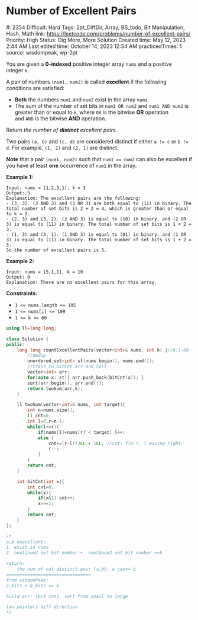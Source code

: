# Number of Excellent Pairs

#: 2354
Difficult: Hard
Tags: 2pt_DiffDir, Array, BS_todo, Bit Manipulation, Hash, Math
link: https://leetcode.com/problems/number-of-excellent-pairs/
Priority: High
Status: Dig More, More Solution
Created time: May 12, 2023 2:44 AM
Last edited time: October 14, 2023 12:34 AM
practicedTimes: 1
source: wisdompeak, wp-2pt

You are given a **0-indexed** positive integer array `nums` and a positive integer `k`.

A pair of numbers `(num1, num2)` is called **excellent** if the following conditions are satisfied:

- **Both** the numbers `num1` and `num2` exist in the array `nums`.
- The sum of the number of set bits in `num1 OR num2` and `num1 AND num2` is greater than or equal to `k`, where `OR` is the bitwise **OR** operation and `AND` is the bitwise **AND** operation.

Return *the number of **distinct** excellent pairs*.

Two pairs `(a, b)` and `(c, d)` are considered distinct if either `a != c` or `b != d`. For example, `(1, 2)` and `(2, 1)` are distinct.

**Note** that a pair `(num1, num2)` such that `num1 == num2` can also be excellent if you have at least **one** occurrence of `num1` in the array.

**Example 1:**

```
Input: nums = [1,2,3,1], k = 3
Output: 5
Explanation: The excellent pairs are the following:
- (3, 3). (3 AND 3) and (3 OR 3) are both equal to (11) in binary. The total number of set bits is 2 + 2 = 4, which is greater than or equal to k = 3.
- (2, 3) and (3, 2). (2 AND 3) is equal to (10) in binary, and (2 OR 3) is equal to (11) in binary. The total number of set bits is 1 + 2 = 3.
- (1, 3) and (3, 1). (1 AND 3) is equal to (01) in binary, and (1 OR 3) is equal to (11) in binary. The total number of set bits is 1 + 2 = 3.
So the number of excellent pairs is 5.
```

**Example 2:**

```
Input: nums = [5,1,1], k = 10
Output: 0
Explanation: There are no excellent pairs for this array.

```

**Constraints:**

- `1 <= nums.length <= 105`
- `1 <= nums[i] <= 109`
- `1 <= k <= 60`

```cpp
using ll=long long;

class Solution {
public:
    long long countExcellentPairs(vector<int>& nums, int k) {//k:1~60
        //dedup
        unordered_set<int> st(nums.begin(), nums.end());
        //trans to bitCnt arr and Sort
        vector<int> arr;
        for(auto x: st){ arr.push_back(bitCnt(x)); }
        sort(arr.begin(), arr.end());
        return twoSum(arr,k);
    }

    ll twoSum(vector<int>& nums, int target){
        int n=nums.size();
        ll cnt=0;
        int l=0,r=n-1;
        while(l<=r){
            if(nums[l]+nums[r] < target) l++;
            else {
                cnt+=(r-l)*2LL + 1LL; //cnt: fix r, l moving right
                r--;
            }
        }
        return cnt;
    }

    int bitCnt(int x){
        int cnt=0;
        while(x){
            if(x&1) cnt++;
            x>>=1;
        }
        return cnt;
    }
};

/*
a,b execellent:
1. exist in nums
2. num1|num2 set bit number +  num1&num2 set bit number >=k

return:
    the num of val distinct pair (a,b), a can== b
================================
from wisdomPeak:
a_bits + b_bits >= k

build arr: [bit_cnt], sort from small to large

two pointers diff direction
*/
```